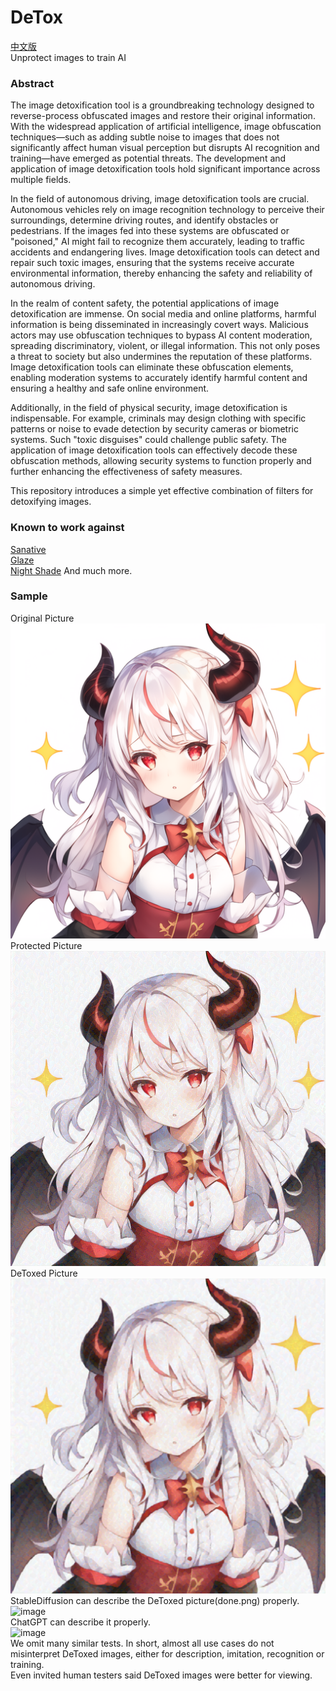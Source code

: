 # DeTox
[中文版](./README_CN.md)  
Unprotect images to train AI

### Abstract

The image detoxification tool is a groundbreaking technology designed to reverse-process obfuscated images and restore their original information. With the widespread application of artificial intelligence, image obfuscation techniques—such as adding subtle noise to images that does not significantly affect human visual perception but disrupts AI recognition and training—have emerged as potential threats. The development and application of image detoxification tools hold significant importance across multiple fields.

In the field of autonomous driving, image detoxification tools are crucial. Autonomous vehicles rely on image recognition technology to perceive their surroundings, determine driving routes, and identify obstacles or pedestrians. If the images fed into these systems are obfuscated or "poisoned," AI might fail to recognize them accurately, leading to traffic accidents and endangering lives. Image detoxification tools can detect and repair such toxic images, ensuring that the systems receive accurate environmental information, thereby enhancing the safety and reliability of autonomous driving.

In the realm of content safety, the potential applications of image detoxification are immense. On social media and online platforms, harmful information is being disseminated in increasingly covert ways. Malicious actors may use obfuscation techniques to bypass AI content moderation, spreading discriminatory, violent, or illegal information. This not only poses a threat to society but also undermines the reputation of these platforms. Image detoxification tools can eliminate these obfuscation elements, enabling moderation systems to accurately identify harmful content and ensuring a healthy and safe online environment.

Additionally, in the field of physical security, image detoxification is indispensable. For example, criminals may design clothing with specific patterns or noise to evade detection by security cameras or biometric systems. Such "toxic disguises" could challenge public safety. The application of image detoxification tools can effectively decode these obfuscation methods, allowing security systems to function properly and further enhancing the effectiveness of safety measures.

This repository introduces a simple yet effective combination of filters for detoxifying images.

### Known to work against

[Sanative](https://app.sanative.ai/shield)  
[Glaze](https://glaze.cs.uchicago.edu/what-is-glaze.html)  
[Night Shade](https://github.com/Shawn-Shan/nightshade-release)
And much more.  

### Sample
Original Picture  
![Original Picture](./or.png)  
Protected Picture  
![Protected Picture](./pr.png)  
DeToxed Picture  
![DeToxed Picture](./done.png)  
StableDiffusion can describe the DeToxed picture(done.png) properly.  
<img width="1280" alt="image" src="https://github.com/user-attachments/assets/f716267c-7365-441e-9234-3dc2283b10a7">  
ChatGPT can describe it properly.  
<img width="848" alt="image" src="https://github.com/user-attachments/assets/ed7f02d7-c501-49fa-bf1d-bfe737684dfb">  
We omit many similar tests. In short, almost all use cases do not misinterpret DeToxed images, either for description, imitation, recognition or training.  
Even invited human testers said DeToxed images were better for viewing.  

